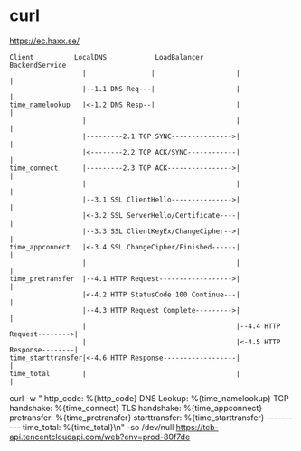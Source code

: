 # curl

https://ec.haxx.se/

```
Client          LocalDNS            LoadBalancer          BackendService
                  |                |                    |                           |
                  |--1.1 DNS Req---|                    |                           |
time_namelookup   |<-1.2 DNS Resp--|                    |                           |
                  |                                     |                           |
                  |---------2.1 TCP SYNC--------------->|                           |
                  |<--------2.2 TCP ACK/SYNC------------|                           |
time_connect      |---------2.3 TCP ACK---------------->|                           |
                  |                                     |                           |
                  |--3.1 SSL ClientHello--------------->|                           |
                  |<-3.2 SSL ServerHello/Certificate----|                           |
                  |--3.3 SSL ClientKeyEx/ChangeCipher-->|                           |
time_appconnect   |<-3.4 SSL ChangeCipher/Finished------|                           |
                  |                                     |                           |
time_pretransfer  |--4.1 HTTP Request------------------>|                           |
                  |<-4.2 HTTP StatusCode 100 Continue---|                           |
                  |--4.3 HTTP Request Complete--------->|                           |
                  |                                     |--4.4 HTTP Request-------->|
                  |                                     |<-4.5 HTTP Response--------|
time_starttransfer|<-4.6 HTTP Response------------------|                           |
time_total        |                                     |                           |
```

curl -w "
      http_code: %{http_code}
     DNS Lookup: %{time_namelookup}
  TCP handshake: %{time_connect}
  TLS handshake: %{time_appconnect} 
    pretransfer: %{time_pretransfer}
  starttransfer: %{time_starttransfer}
                 ----------
     time_total: %{time_total}\n" -so /dev/null https://tcb-api.tencentcloudapi.com/web?env=prod-80f7de
